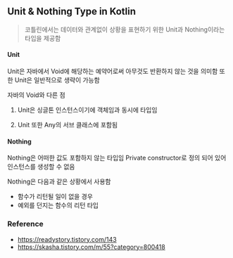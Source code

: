 ## Unit & Nothing Type in Kotlin

> 코틀린에서는 데이터와 관계없이 상황을 표현하기 위한 Unit과 Nothing이라는 타입을 제공함

#### Unit 

Unit은 자바에서 Void에 해당하는 예약어로써 아무것도 반환하지 않는 것을 의미함
또한 Unit은 일반적으로 생략이 가능함

자바의 Void와 다른 점

1. Unit은 싱글톤 인스턴스이기에 객체임과 동시에 타입임

2. Unit 또한 Any의 서브 클래스에 포함됨

#### Nothing

Nothing은 어떠한 값도 포함하지 않는 타입임
Private constructor로 정의 되어 있어 인스턴스를 생성할 수 없음

Nothing은 다음과 같은 상황에서 사용함

* 함수가 리턴될 일이 없을 경우
* 예외를 던지는 함수의 리턴 타입



### Reference

* https://readystory.tistory.com/143
* https://skasha.tistory.com/m/55?category=800418